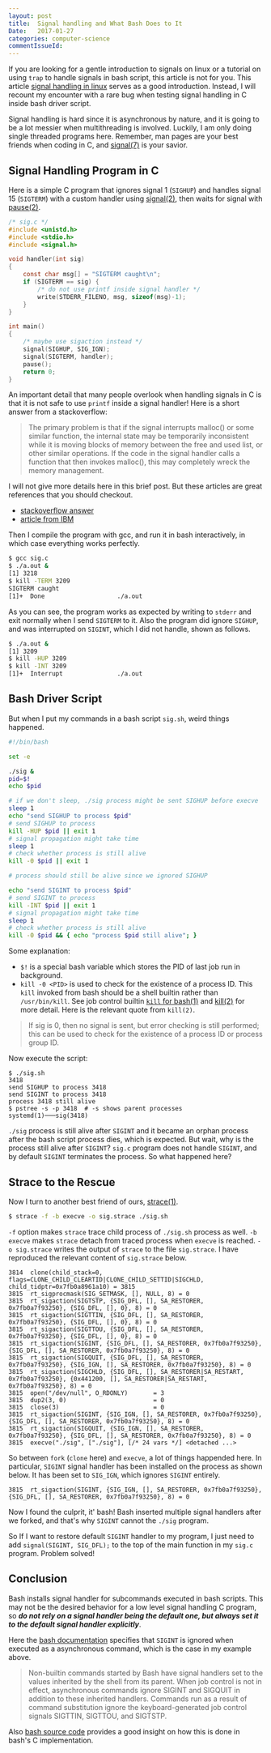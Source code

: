 ```yaml
---
layout: post
title:  Signal handling and What Bash Does to It
Date:   2017-01-27
categories: computer-science
commentIssueId:
---
```



If you are looking for a gentle introduction to signals on linux or a
tutorial on using `trap` to handle signals in bash script, this
article is not for you. This article
[signal handling in linux](http://www.alexonlinux.com/signal-handling-in-linux)
serves as a good introduction. Instead, I will recount my encounter
with a rare bug when testing signal handling in C inside bash driver
script.

Signal handling is hard since it is asynchronous by nature, and it is
going to be a lot messier when multithreading is involved. Luckily, I
am only doing single threaded programs here.
Remember, man pages are your best friends when coding in C, and
[signal(7)](http://man7.org/linux/man-pages/man7/signal.7.html)
is your savior.


## Signal Handling Program in C

Here is a simple C program that ignores signal 1 (`SIGHUP`) and
handles signal 15 (`SIGTERM`) with a custom handler using
[signal(2)](http://man7.org/linux/man-pages/man2/signal.2.html),
then waits for signal with
[pause(2)](http://man7.org/linux/man-pages/man2/pause.2.html).

```c
/* sig.c */
#include <unistd.h>
#include <stdio.h>
#include <signal.h>

void handler(int sig)
{
    const char msg[] = "SIGTERM caught\n";
    if (SIGTERM == sig) {
        /* do not use printf inside signal handler */
        write(STDERR_FILENO, msg, sizeof(msg)-1);
    }
}

int main()
{
    /* maybe use sigaction instead */
    signal(SIGHUP, SIG_IGN);
    signal(SIGTERM, handler);
    pause();
    return 0;
}
```

An important detail that many people overlook when handling signals in
C is that it is not safe to use `printf` inside a signal handler! Here
is a short answer from a stackoverflow:

> The primary problem is that if the signal interrupts malloc() or
> some similar function, the internal state may be temporarily
> inconsistent while it is moving blocks of memory between the free
> and used list, or other similar operations. If the code in the
> signal handler calls a function that then invokes malloc(), this may
> completely wreck the memory management.

I will not give more details here in this brief post. But these
articles are great references that you should checkout.

 - [stackoverflow answer](http://stackoverflow.com/a/16891799/5478848)
 - [article from IBM](http://www.ibm.com/developerworks/linux/library/l-reent/index.html)


Then I compile the program with gcc, and run it in bash
interactively, in which case everything works perfectly.

```sh
$ gcc sig.c
$ ./a.out &
[1] 3218
$ kill -TERM 3209
SIGTERM caught
[1]+  Done                    ./a.out
```

As you can see, the program works as expected by writing to `stderr`
and exit normally when I send `SIGTERM` to it. Also the program did
ignore `SIGHUP`, and was interrupted on `SIGINT`, which I did not
handle, shown as follows.

```sh
$ ./a.out &
[1] 3209
$ kill -HUP 3209
$ kill -INT 3209
[1]+  Interrupt               ./a.out
```


## Bash Driver Script

But when I put my commands in a bash script `sig.sh`, weird things
happened.

```sh
#!/bin/bash

set -e

./sig &
pid=$!
echo $pid

# if we don't sleep, ./sig process might be sent SIGHUP before execve
sleep 1
echo "send SIGHUP to process $pid"
# send SIGHUP to process
kill -HUP $pid || exit 1
# signal propagation might take time
sleep 1
# check whether process is still alive
kill -0 $pid || exit 1

# process should still be alive since we ignored SIGHUP

echo "send SIGINT to process $pid"
# send SIGINT to process
kill -INT $pid || exit 1
# signal propagation might take time
sleep 1
# check whether process is still alive
kill -0 $pid && { echo "process $pid still alive"; }
```

Some explanation:

 - `$!` is a special bash variable which stores the PID of last job run
   in background.
 - `kill -0 <PID>` is used to check for the existence of a process
   ID. This `kill` invoked from bash should be a shell builtin rather
   than `/usr/bin/kill`. See
   job control builtin [`kill` for bash(1)](https://www.gnu.org/software/bash/manual/bashref.html#Job-Control-Builtins)
   and [kill(2)](http://man7.org/linux/man-pages/man2/kill.2.html)
   for more detail. Here is the relevant quote from `kill(2)`.

> If sig is 0, then no signal is sent, but error checking is still
> performed; this can be used to check for the existence of a
> process ID or process group ID.

Now execute the script:

```
$ ./sig.sh
3418
send SIGHUP to process 3418
send SIGINT to process 3418
process 3418 still alive
$ pstree -s -p 3418  # -s shows parent processes
systemd(1)───sig(3418)
```

`./sig` process is still alive after `SIGINT` and it became an orphan
process after the bash script process dies, which is expected.
But wait, why is the process still alive after `SIGINT`? `sig.c`
program does not handle `SIGINT`, and by default `SIGINT` terminates
the process. So what happened here?


## Strace to the Rescue

Now I turn to another best friend of ours,
[strace(1)](http://man7.org/linux/man-pages/man1/strace.1.html).

```sh
$ strace -f -b execve -o sig.strace ./sig.sh
```

`-f` option makes `strace` trace child process of `./sig.sh` process
as well. `-b execve` makes `strace` detach from traced process when
`execve` is reached. `-o sig.strace` writes the output of `strace` to
the file `sig.strace`. I have reproduced the relevant content of
`sig.strace` below.

```
3814  clone(child_stack=0, flags=CLONE_CHILD_CLEARTID|CLONE_CHILD_SETTID|SIGCHLD, child_tidptr=0x7fb0a8961a10) = 3815
3815  rt_sigprocmask(SIG_SETMASK, [], NULL, 8) = 0
3815  rt_sigaction(SIGTSTP, {SIG_DFL, [], SA_RESTORER, 0x7fb0a7f93250}, {SIG_DFL, [], 0}, 8) = 0
3815  rt_sigaction(SIGTTIN, {SIG_DFL, [], SA_RESTORER, 0x7fb0a7f93250}, {SIG_DFL, [], 0}, 8) = 0
3815  rt_sigaction(SIGTTOU, {SIG_DFL, [], SA_RESTORER, 0x7fb0a7f93250}, {SIG_DFL, [], 0}, 8) = 0
3815  rt_sigaction(SIGINT, {SIG_DFL, [], SA_RESTORER, 0x7fb0a7f93250}, {SIG_DFL, [], SA_RESTORER, 0x7fb0a7f93250}, 8) = 0
3815  rt_sigaction(SIGQUIT, {SIG_DFL, [], SA_RESTORER, 0x7fb0a7f93250}, {SIG_IGN, [], SA_RESTORER, 0x7fb0a7f93250}, 8) = 0
3815  rt_sigaction(SIGCHLD, {SIG_DFL, [], SA_RESTORER|SA_RESTART, 0x7fb0a7f93250}, {0x441200, [], SA_RESTORER|SA_RESTART, 0x7fb0a7f93250}, 8) = 0
3815  open("/dev/null", O_RDONLY)       = 3
3815  dup2(3, 0)                        = 0
3815  close(3)                          = 0
3815  rt_sigaction(SIGINT, {SIG_IGN, [], SA_RESTORER, 0x7fb0a7f93250}, {SIG_DFL, [], SA_RESTORER, 0x7fb0a7f93250}, 8) = 0
3815  rt_sigaction(SIGQUIT, {SIG_IGN, [], SA_RESTORER, 0x7fb0a7f93250}, {SIG_DFL, [], SA_RESTORER, 0x7fb0a7f93250}, 8) = 0
3815  execve("./sig", ["./sig"], [/* 24 vars */] <detached ...>
```

So between `fork` (`clone` here) and `execve`, a lot of things
happended here. In particular, `SIGINT` signal handler has been
installed on the process as shown below. It has been set to `SIG_IGN`,
which ignores `SIGINT` entirely.

```
3815  rt_sigaction(SIGINT, {SIG_IGN, [], SA_RESTORER, 0x7fb0a7f93250}, {SIG_DFL, [], SA_RESTORER, 0x7fb0a7f93250}, 8) = 0
```

Now I found the culprit, it' bash! Bash inserted multiple signal
handlers after we forked, and that's why `SIGINT` cannot the `./sig`
program.

So If I want to restore default `SIGINT` handler to my program, I just
need to add `signal(SIGINT, SIG_DFL);` to the top of the main function
in my `sig.c` program. Problem solved!


## Conclusion

Bash installs signal handler for subcommands executed in bash
scripts. This may not be the desired behavior for a low level signal
handling C program, so ___do not rely on a signal handler being the
default one, but always set it to the default signal handler
explicitly___.

Here the [bash documentation](https://www.gnu.org/software/bash/manual/html_node/Signals.html)
specifies that `SIGINT` is ignored when executed as a asynchronous
command, which is the case in my example above.

> Non-builtin commands started by Bash have signal handlers set to the
> values inherited by the shell from its parent. When job control is
> not in effect, asynchronous commands ignore SIGINT and SIGQUIT in
> addition to these inherited handlers. Commands run as a result of
> command substitution ignore the keyboard-generated job control
> signals SIGTTIN, SIGTTOU, and SIGTSTP.

Also
[bash source code](http://git.savannah.gnu.org/cgit/bash.git/tree/execute_cmd.c?id=bc007799f0e1362100375bb95d952d28de4c62fb#n5095)
provides a good insight on how this is done in bash's C
implementation.
